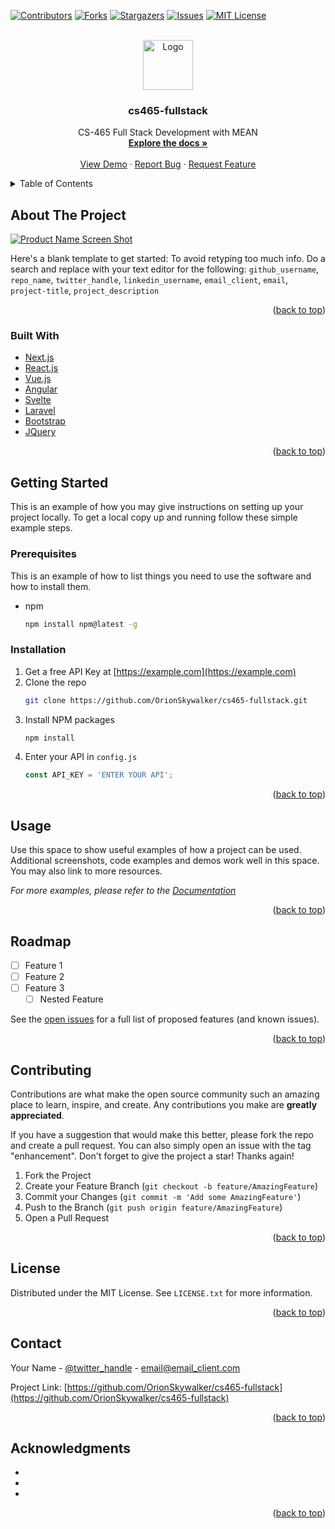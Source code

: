<div id="top"></div>
<!--
*** Credit to the Best-README-Template, https://raw.githubusercontent.com/othneildrew/Best-README-Template/master/BLANK_README.md. 
-->



<!-- PROJECT SHIELDS -->
<!--
*** I'm using markdown "reference style" links for readability.
*** Reference links are enclosed in brackets [ ] instead of parentheses ( ).
*** See the bottom of this document for the declaration of the reference variables
*** for contributors-url, forks-url, etc. This is an optional, concise syntax you may use.
*** https://www.markdownguide.org/basic-syntax/#reference-style-links
-->
[![Contributors][contributors-shield]][contributors-url]
[![Forks][forks-shield]][forks-url]
[![Stargazers][stars-shield]][stars-url]
[![Issues][issues-shield]][issues-url]
[![MIT License][license-shield]][license-url]




<!-- PROJECT LOGO -->
<br />
<div align="center">
  <a href="https://github.com/OrionSkywalker/cs465-fullstack">
    <img src="https://snhu.geigershops.com/store/20161222562/assets/items/largeimages/pi_DZ231C011_l.JPG" alt="Logo" width="80" height="80">
  </a>

<h3 align="center">cs465-fullstack</h3>

  <p align="center">
    CS-465 Full Stack Development with MEAN
    <br />
    <a href="https://github.com/OrionSkywalker/cs465-fullstack"><strong>Explore the docs »</strong></a>
    <br />
    <br />
    <a href="https://github.com/OrionSkywalker/cs465-fullstack">View Demo</a>
    ·
    <a href="https://github.com/OrionSkywalker/cs465-fullstack/issues">Report Bug</a>
    ·
    <a href="https://github.com/OrionSkywalker/cs465-fullstack/issues">Request Feature</a>
  </p>
</div>



<!-- TABLE OF CONTENTS -->
<details>
  <summary>Table of Contents</summary>
  <ol>
    <li>
      <a href="#about-the-project">About The Project</a>
      <ul>
        <li><a href="#built-with">Built With</a></li>
      </ul>
    </li>
    <li>
      <a href="#getting-started">Getting Started</a>
      <ul>
        <li><a href="#prerequisites">Prerequisites</a></li>
        <li><a href="#installation">Installation</a></li>
      </ul>
    </li>
    <li><a href="#usage">Usage</a></li>
    <li><a href="#roadmap">Roadmap</a></li>
    <li><a href="#contributing">Contributing</a></li>
    <li><a href="#license">License</a></li>
    <li><a href="#contact">Contact</a></li>
    <li><a href="#acknowledgments">Acknowledgments</a></li>
  </ol>
</details>



<!-- ABOUT THE PROJECT -->
## About The Project

[![Product Name Screen Shot][product-screenshot]](https://example.com)

Here's a blank template to get started: To avoid retyping too much info. Do a search and replace with your text editor for the following: `github_username`, `repo_name`, `twitter_handle`, `linkedin_username`, `email_client`, `email`, `project-title`, `project_description`

<p align="right">(<a href="#top">back to top</a>)</p>



### Built With

* [Next.js](https://nextjs.org/)
* [React.js](https://reactjs.org/)
* [Vue.js](https://vuejs.org/)
* [Angular](https://angular.io/)
* [Svelte](https://svelte.dev/)
* [Laravel](https://laravel.com)
* [Bootstrap](https://getbootstrap.com)
* [JQuery](https://jquery.com)

<p align="right">(<a href="#top">back to top</a>)</p>



<!-- GETTING STARTED -->
## Getting Started

This is an example of how you may give instructions on setting up your project locally.
To get a local copy up and running follow these simple example steps.

### Prerequisites

This is an example of how to list things you need to use the software and how to install them.
* npm
  ```sh
  npm install npm@latest -g
  ```

### Installation

1. Get a free API Key at [https://example.com](https://example.com)
2. Clone the repo
   ```sh
   git clone https://github.com/OrionSkywalker/cs465-fullstack.git
   ```
3. Install NPM packages
   ```sh
   npm install
   ```
4. Enter your API in `config.js`
   ```js
   const API_KEY = 'ENTER YOUR API';
   ```

<p align="right">(<a href="#top">back to top</a>)</p>



<!-- USAGE EXAMPLES -->
## Usage

Use this space to show useful examples of how a project can be used. Additional screenshots, code examples and demos work well in this space. You may also link to more resources.

_For more examples, please refer to the [Documentation](https://example.com)_

<p align="right">(<a href="#top">back to top</a>)</p>



<!-- ROADMAP -->
## Roadmap

- [ ] Feature 1
- [ ] Feature 2
- [ ] Feature 3
    - [ ] Nested Feature

See the [open issues](https://github.com/OrionSkywalker/cs465-fullstack/issues) for a full list of proposed features (and known issues).

<p align="right">(<a href="#top">back to top</a>)</p>



<!-- CONTRIBUTING -->
## Contributing

Contributions are what make the open source community such an amazing place to learn, inspire, and create. Any contributions you make are **greatly appreciated**.

If you have a suggestion that would make this better, please fork the repo and create a pull request. You can also simply open an issue with the tag "enhancement".
Don't forget to give the project a star! Thanks again!

1. Fork the Project
2. Create your Feature Branch (`git checkout -b feature/AmazingFeature`)
3. Commit your Changes (`git commit -m 'Add some AmazingFeature'`)
4. Push to the Branch (`git push origin feature/AmazingFeature`)
5. Open a Pull Request

<p align="right">(<a href="#top">back to top</a>)</p>



<!-- LICENSE -->
## License

Distributed under the MIT License. See `LICENSE.txt` for more information.

<p align="right">(<a href="#top">back to top</a>)</p>



<!-- CONTACT -->
## Contact

Your Name - [@twitter_handle](https://twitter.com/twitter_handle) - email@email_client.com

Project Link: [https://github.com/OrionSkywalker/cs465-fullstack](https://github.com/OrionSkywalker/cs465-fullstack)

<p align="right">(<a href="#top">back to top</a>)</p>



<!-- ACKNOWLEDGMENTS -->
## Acknowledgments

* []()
* []()
* []()

<p align="right">(<a href="#top">back to top</a>)</p>



<!-- MARKDOWN LINKS & IMAGES -->
<!-- https://www.markdownguide.org/basic-syntax/#reference-style-links -->
[contributors-shield]: https://img.shields.io/github/contributors/orionskywalker/cs465-fullstack?style=flat-square
[contributors-url]: https://github.com/OrionSkywalker/cs465-fullstack/graphs/contributors
[forks-shield]: https://img.shields.io/github/forks/orionskywalker/cs465-fullstack?style=flat-square
[forks-url]: https://github.com/OrionSkywalker/cs465-fullstack/network/members
[stars-shield]: https://img.shields.io/github/stars/orionskywalker/cs465-fullstack?style=social
[stars-url]: https://github.com/OrionSkywalker/cs465-fullstack/stargazers
[issues-shield]: https://img.shields.io/github/issues/orionskywalker/cs465-fullstack
[issues-url]: https://github.com/OrionSkywalker/cs465-fullstack/issues
[license-shield]: https://img.shields.io/github/license/orionskywalker/cs465-fullstack
[license-url]: https://github.com/OrionSkywalker/cs465-fullstack/blob/main/LICENSE
[product-screenshot]: images/screenshot.png
